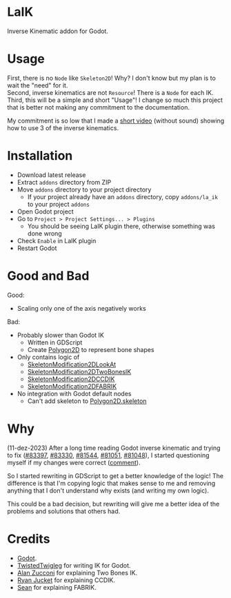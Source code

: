 # LaIK
Inverse Kinematic addon for Godot.

# Usage
First, there is no `Node` like `Skeleton2D`! Why? I don't know but my plan is to wait the "need" for it.  
Second, inverse kinematics are not `Resource`! There is a `Node` for each IK.  
Third, this will be a simple and short "Usage"! I change so much this project that is better not making any commitment to the documentation.  

My commitment is so low that I made a [short video](https://youtu.be/42IAwWF51gE) (without sound) showing how to use 3 of the inverse kinematics.  

# Installation
- Download latest release
- Extract `addons` directory from ZIP
- Move `addons` directory to your project directory
  - If your project already have an `addons` directory, copy `addons/la_ik` to your project `addons`
- Open Godot project
- Go to `Project > Project Settings... > Plugins`
  - You should be seeing LaIK plugin there, otherwise something was done wrong
- Check `Enable` in LaIK plugin
- Restart Godot

# Good and Bad
Good:
- Scaling only one of the axis negatively works

Bad:
- Probably slower than Godot IK
	- Written in GDScript
	- Create [Polygon2D](https://docs.godotengine.org/en/stable/classes/class_polygon2d.html) to represent bone shapes
- Only contains logic of
	- [SkeletonModification2DLookAt](https://docs.godotengine.org/en/stable/classes/class_skeletonmodification2dlookat.html)
	- [SkeletonModification2DTwoBonesIK](https://docs.godotengine.org/en/stable/classes/class_skeletonmodification2dtwoboneik.html)
	- [SkeletonModification2DCCDIK](https://docs.godotengine.org/en/stable/classes/class_skeletonmodification2dccdik.html)
	- [SkeletonModification2DFABRIK](https://docs.godotengine.org/en/stable/classes/class_skeletonmodification2dfabrik.html)
- No integration with Godot default nodes
	- Can't add skeleton to [Polygon2D.skeleton](https://docs.godotengine.org/en/stable/classes/class_polygon2d.html#class-polygon2d-property-skeleton)
 
# Why
(11-dez-2023) After a long time reading Godot inverse kinematic and trying to fix ([#83397][1], [#83330][2], [#81544][3], [#81051][4], [#81048][5]), I started questioning myself if my changes were correct ([comment][6]).  

So I started rewriting in GDScript to get a better knowledge of the logic! The difference is that I'm copying logic that makes sense to me and removing anything that I don't understand why exists (and writing my own logic).

This could be a bad decision, but rewriting will give me a better idea of the problems and solutions that others had.

[1]: https://github.com/godotengine/godot/pull/83397
[2]: https://github.com/godotengine/godot/pull/83330
[3]: https://github.com/godotengine/godot/pull/81544
[4]: https://github.com/godotengine/godot/pull/81051
[5]: https://github.com/godotengine/godot/pull/81048
[6]: https://github.com/godotengine/godot/pull/83330#issuecomment-1809000653

# Credits
- [Godot](https://godotengine.org/).
- [TwistedTwigleg](https://github.com/godotengine/godot/pull/47872) for writing IK for Godot.
- [Alan Zucconi](https://www.alanzucconi.com/2018/05/02/ik-2d-1/) for explaining Two Bones IK.
- [Ryan Jucket](https://www.ryanjuckett.com/cyclic-coordinate-descent-in-2d/) for explaining CCDIK.
- [Sean](https://sean.cm/a/fabrik-algorithm-2d) for explaining FABRIK.
